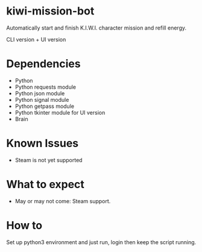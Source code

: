 # kiwi-mission-bot
Automatically start and finish K.I.W.I. character mission and refill energy.

CLI version + UI version

# Dependencies
- Python
- Python requests module
- Python json module
- Python signal module
- Python getpass module
- Python tkinter module for UI version
- Brain

# Known Issues
- Steam is not yet supported

# What to expect
- May or may not come: Steam support.

# How to
Set up python3 environment and just run, login then keep the script running.

